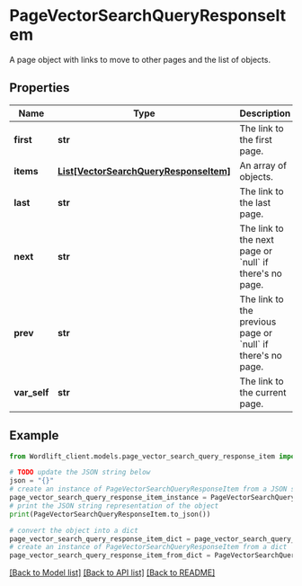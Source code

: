# PageVectorSearchQueryResponseItem

A page object with links to move to other pages and the list of objects.

## Properties

Name | Type | Description | Notes
------------ | ------------- | ------------- | -------------
**first** | **str** | The link to the first page. | 
**items** | [**List[VectorSearchQueryResponseItem]**](VectorSearchQueryResponseItem.md) | An array of objects. | 
**last** | **str** | The link to the last page. | 
**next** | **str** | The link to the next page or &#x60;null&#x60; if there&#39;s no page. | 
**prev** | **str** | The link to the previous page or &#x60;null&#x60; if there&#39;s no page. | 
**var_self** | **str** | The link to the current page. | 

## Example

```python
from Wordlift_client.models.page_vector_search_query_response_item import PageVectorSearchQueryResponseItem

# TODO update the JSON string below
json = "{}"
# create an instance of PageVectorSearchQueryResponseItem from a JSON string
page_vector_search_query_response_item_instance = PageVectorSearchQueryResponseItem.from_json(json)
# print the JSON string representation of the object
print(PageVectorSearchQueryResponseItem.to_json())

# convert the object into a dict
page_vector_search_query_response_item_dict = page_vector_search_query_response_item_instance.to_dict()
# create an instance of PageVectorSearchQueryResponseItem from a dict
page_vector_search_query_response_item_from_dict = PageVectorSearchQueryResponseItem.from_dict(page_vector_search_query_response_item_dict)
```
[[Back to Model list]](../README.md#documentation-for-models) [[Back to API list]](../README.md#documentation-for-api-endpoints) [[Back to README]](../README.md)


